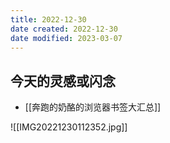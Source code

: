 ```yaml
---
title: 2022-12-30
date created: 2022-12-30
date modified: 2023-03-07
---
```


## 今天的灵感或闪念

- [[奔跑的奶酪的浏览器书签大汇总]]

![[IMG20221230112352.jpg]]
